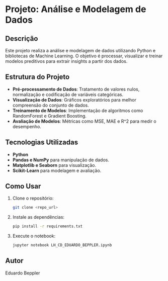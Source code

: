 # Projeto: Análise e Modelagem de Dados

## Descrição
Este projeto realiza a análise e modelagem de dados utilizando Python e bibliotecas de Machine Learning. O objetivo é processar, visualizar e treinar modelos preditivos para extrair insights a partir dos dados.

## Estrutura do Projeto
- **Pré-processamento de Dados**: Tratamento de valores nulos, normalização e codificação de variáveis categóricas.
- **Visualização de Dados**: Gráficos exploratórios para melhor compreensão do conjunto de dados.
- **Treinamento de Modelos**: Implementação de algoritmos como RandomForest e Gradient Boosting.
- **Avaliação de Modelos**: Métricas como MSE, MAE e R^2 para medir o desempenho.

## Tecnologias Utilizadas
- **Python**
- **Pandas e NumPy** para manipulação de dados.
- **Matplotlib e Seaborn** para visualização.
- **Scikit-Learn** para modelagem e avaliação.

## Como Usar
1. Clone o repositório:
   ```bash
   git clone <repo_url>
   ```
2. Instale as dependências:
   ```bash
   pip install -r requirements.txt
   ```
3. Execute o notebook:
   ```bash
   jupyter notebook LH_CD_EDUARDO_BEPPLER.ipynb
   ```

## Autor
Eduardo Beppler
